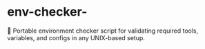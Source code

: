 # env-checker-
🧰 Portable environment checker script for validating required tools, variables, and configs in any UNIX-based setup.
